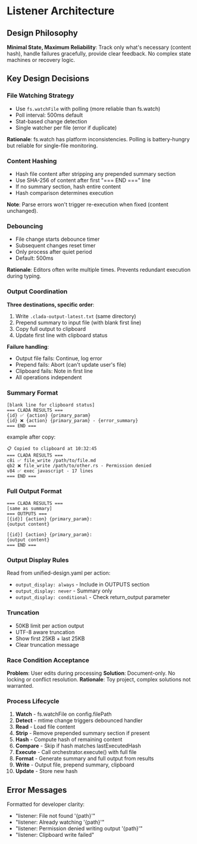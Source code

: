 # Listener Architecture

## Design Philosophy

**Minimal State, Maximum Reliability**: Track only what's necessary (content hash), handle failures gracefully, provide clear feedback. No complex state machines or recovery logic.

## Key Design Decisions

### File Watching Strategy
- Use `fs.watchFile` with polling (more reliable than fs.watch)
- Poll interval: 500ms default
- Stat-based change detection
- Single watcher per file (error if duplicate)

**Rationale**: fs.watch has platform inconsistencies. Polling is battery-hungry but reliable for single-file monitoring.

### Content Hashing
- Hash file content after stripping any prepended summary section
- Use SHA-256 of content after first "=== END ===" line
- If no summary section, hash entire content
- Hash comparison determines execution

**Note**: Parse errors won't trigger re-execution when fixed (content unchanged).

### Debouncing
- File change starts debounce timer
- Subsequent changes reset timer
- Only process after quiet period
- Default: 500ms

**Rationale**: Editors often write multiple times. Prevents redundant execution during typing.

### Output Coordination

**Three destinations, specific order**:
1. Write `.clada-output-latest.txt` (same directory)
2. Prepend summary to input file (with blank first line)
3. Copy full output to clipboard
4. Update first line with clipboard status

**Failure handling**:
- Output file fails: Continue, log error
- Prepend fails: Abort (can't update user's file)
- Clipboard fails: Note in first line
- All operations independent

### Summary Format
```
[blank line for clipboard status]
=== CLADA RESULTS ===
{id} ✅ {action} {primary_param}
{id} ❌ {action} {primary_param} - {error_summary}
=== END ===
```

example after copy:

```
📋 Copied to clipboard at 10:32:45
=== CLADA RESULTS ===
c8i ✅ file_write /path/to/file.md
qb2 ❌ file_write /path/to/other.rs - Permission denied
v84 ✅ exec javascript - 17 lines
=== END ===
```

### Full Output Format
```
=== CLADA RESULTS ===
[same as summary]
=== OUTPUTS ===
[{id}] {action} {primary_param}:
{output content}

[{id}] {action} {primary_param}:
{output content}
=== END ===
```

### Output Display Rules
Read from unified-design.yaml per action:
- `output_display: always` - Include in OUTPUTS section
- `output_display: never` - Summary only
- `output_display: conditional` - Check return_output parameter

### Truncation
- 50KB limit per action output
- UTF-8 aware truncation
- Show first 25KB + last 25KB
- Clear truncation message

### Race Condition Acceptance
**Problem**: User edits during processing
**Solution**: Document-only. No locking or conflict resolution.
**Rationale**: Toy project, complex solutions not warranted.

### Process Lifecycle
1. **Watch** - fs.watchFile on config.filePath
2. **Detect** - mtime change triggers debounced handler
3. **Read** - Load file content
4. **Strip** - Remove prepended summary section if present
5. **Hash** - Compute hash of remaining content
6. **Compare** - Skip if hash matches lastExecutedHash
7. **Execute** - Call orchestrator.execute() with full file
8. **Format** - Generate summary and full output from results
9. **Write** - Output file, prepend summary, clipboard
10. **Update** - Store new hash

## Error Messages

Formatted for developer clarity:
- "listener: File not found '{path}'"
- "listener: Already watching '{path}'"
- "listener: Permission denied writing output '{path}'"
- "listener: Clipboard write failed"

